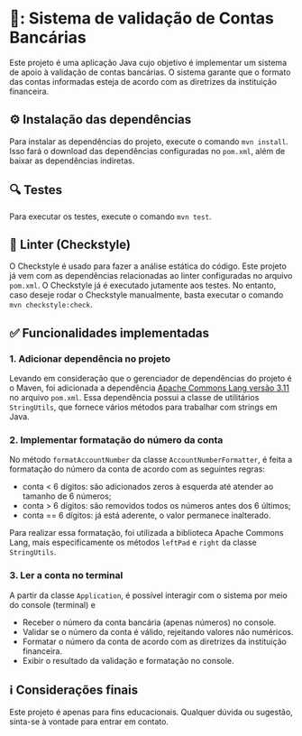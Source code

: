 # 🏦: Sistema de validação de Contas Bancárias
Este projeto é uma aplicação Java cujo objetivo é implementar um sistema de apoio à validação de contas bancárias. O sistema garante que o formato das contas informadas esteja de acordo com as diretrizes da instituição financeira.

## ⚙️ Instalação das dependências
Para instalar as dependências do projeto, execute o comando `mvn install`. Isso fará o download das dependências configuradas no `pom.xml`, além de baixar as dependências indiretas.

## 🔍 Testes
Para executar os testes, execute o comando `mvn test`.

## 🧹 Linter (Checkstyle)
O Checkstyle é usado para fazer a análise estática do código. Este projeto já vem com as dependências relacionadas ao linter configuradas no arquivo `pom.xml`. O Checkstyle já é executado jutamente aos testes. No entanto, caso deseje rodar o Checkstyle manualmente, basta executar o comando `mvn checkstyle:check`.

## ✅ Funcionalidades implementadas
### 1. Adicionar dependência no projeto
Levando em consideração que o gerenciador de dependências do projeto é o Maven, foi adicionada a dependência [Apache Commons Lang versão 3.11](https://mvnrepository.com/artifact/org.apache.commons/commons-lang3) no arquivo `pom.xml`. Essa dependência possui a classe de utilitários `StringUtils`, que fornece vários métodos para trabalhar com strings em Java.

### 2. Implementar formatação do número da conta
No método `formatAccountNumber` da classe `AccountNumberFormatter`, é feita a formatação do número da conta de acordo com as seguintes regras:
- conta < 6 dígitos: são adicionados zeros à esquerda até atender ao tamanho de 6 números;
- conta > 6 dígitos: são removidos todos os números antes dos 6 últimos;
- conta == 6 dígitos: já está aderente, o valor permanece inalterado.

Para realizar essa formatação, foi utilizada a biblioteca Apache Commons Lang, mais especificamente os métodos `leftPad` e `right` da classe `StringUtils`.

### 3. Ler a conta no terminal
A partir da classe `Application`, é possível interagir com o sistema por meio do console (terminal) e
- Receber o número da conta bancária (apenas números) no console.
- Validar se o número da conta é válido, rejeitando valores não numéricos.
- Formatar o número da conta de acordo com as diretrizes da instituição financeira.
- Exibir o resultado da validação e formatação no console.

## ℹ️ Considerações finais
Este projeto é apenas para fins educacionais. Qualquer dúvida ou sugestão, sinta-se à vontade para entrar em contato.
